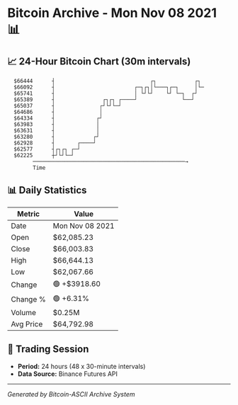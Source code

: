 # Bitcoin Archive - Mon Nov 08 2021 📊

## 📈 24-Hour Bitcoin Chart (30m intervals)

```
  $66444      ┤                              ┌┐            ┌┐  
  $66092      ┤                         ┌─┐┌┐│└───┐┌─┐     │└─ 
  $65741      ┤                         │ └┘└┘    └┘ └─┐  ┌┘   
  $65389      ┤               ┌┐┌┐ ┌────┘              └──┘    
  $65037      ┤              ┌┘└┘└─┘                           
  $64686      ┤              │                                 
  $64334      ┤             ┌┘                                 
  $63983      ┤             │                                  
  $63631      ┤             │                                  
  $63280      ┤            ┌┘                                  
  $62928      ┤       ┌────┘                                   
  $62577      ┤┌┐┌┐ ┌─┘                                        
  $62225      ┼┘└┘└─┘                                          
        ────────────────────────────────────────────────→
        Time
```

## 📊 Daily Statistics

| Metric | Value |
|--------|-------|
| Date | Mon Nov 08 2021 |
| Open | $62,085.23 |
| Close | $66,003.83 |
| High | $66,644.13 |
| Low | $62,067.66 |
| Change | 🟢 +$3918.60 |
| Change % | 🟢 +6.31% |
| Volume | $0.25M |
| Avg Price | $64,792.98 |

## 📅 Trading Session

- **Period:** 24 hours (48 x 30-minute intervals)
- **Data Source:** Binance Futures API

---
*Generated by Bitcoin-ASCII Archive System*

